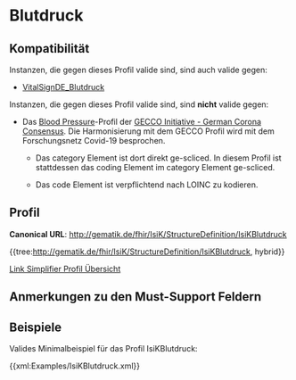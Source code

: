 # Blutdruck

## Kompatibilität

Instanzen, die gegen dieses Profil valide sind, sind auch valide gegen:

* [VitalSignDE_Blutdruck](http://fhir.de/StructureDefinition/observation-de-vitalsign-blutdruck)

Instanzen, die gegen dieses Profil valide sind, sind **nicht** valide gegen:

* Das [Blood Pressure](https://www.netzwerk-universitaetsmedizin.de/fhir/StructureDefinition/blood-pressure)-Profil der [GECCO Initiative - German Corona Consensus](https://simplifier.net/forschungsnetzcovid-19). Die Harmonisierung mit dem GECCO Profil wird mit dem Forschungsnetz Covid-19 besprochen.

  * Das category Element ist dort direkt ge-scliced. In diesem Profil ist stattdessen das coding Element im category Element ge-scliced.

  * Das code Element ist verpflichtend nach LOINC zu kodieren.

## Profil

**Canonical URL**: http://gematik.de/fhir/IsiK/StructureDefinition/IsiKBlutdruck

{{tree:http://gematik.de/fhir/IsiK/StructureDefinition/IsiKBlutdruck, hybrid}}

[Link Simplifier Profil Übersicht](http://gematik.de/fhir/IsiK/StructureDefinition/IsiKBlutdruck)

## Anmerkungen zu den Must-Support Feldern

## Beispiele

Valides Minimalbeispiel für das Profil IsiKBlutdruck:

{{xml:Examples/IsiKBlutdruck.xml}}
